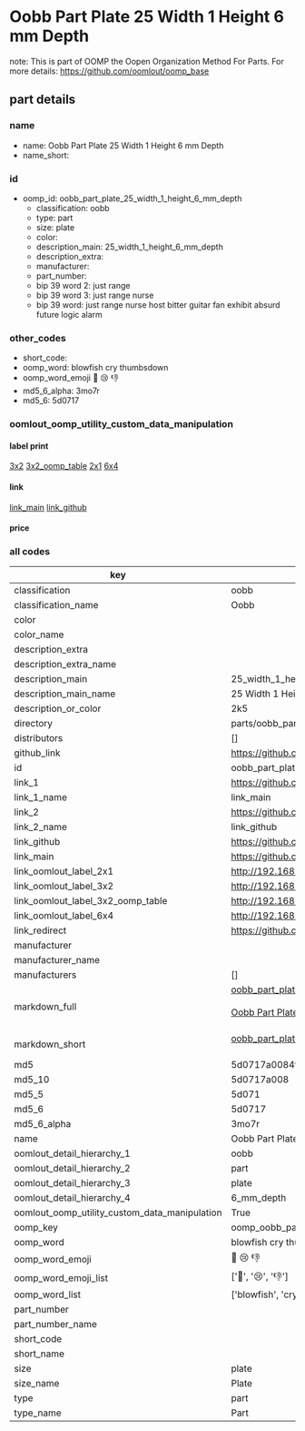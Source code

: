 # Oobb Part Plate 25 Width 1 Height 6 mm Depth  

note: This is part of OOMP the Oopen Organization Method For Parts. For more details: https://github.com/oomlout/oomp_base

##  part details
  







### name
* name: Oobb Part Plate 25 Width 1 Height 6 mm Depth
* name_short: 
### id
* oomp_id: oobb_part_plate_25_width_1_height_6_mm_depth
  * classification: oobb
  * type: part
  * size: plate
  * color: 
  * description_main: 25_width_1_height_6_mm_depth
  * description_extra: 
  * manufacturer: 
  * part_number: 
  * bip 39 word 2: just range
  * bip 39 word 3: just range nurse
  * bip 39 word: just range nurse host bitter guitar fan exhibit absurd future logic alarm

### other_codes
* short_code: 
* oomp_word: blowfish cry thumbsdown
* oomp_word_emoji :blowfish: :cry: :thumbsdown:
* md5_6_alpha: 3mo7r
* md5_6: 5d0717






### oomlout_oomp_utility_custom_data_manipulation
#### label print
[3x2](http://192.168.1.245:1112/?label=oomp%203mo7r)
[3x2_oomp_table](http://192.168.1.108:1112/?label=oomp%203mo7r)
[2x1](http://192.168.1.242:1112/?label=oomp%203mo7r)
[6x4](http://192.168.1.55:1112/?label=oomp%203mo7r)    

#### link

[link_main](https://github.com/oomlout/oomlout_oomp_version_1_messy/tree/main/parts/oobb_part_plate_25_width_1_height_6_mm_depth) [link_github](https://github.com/oomlout/oomlout_oomp_version_1_messy/tree/main/parts/oobb_part_plate_25_width_1_height_6_mm_depth)                             

#### price







### all codes 
| key | value |  
| --- | --- |  
| classification | oobb |  
| classification_name | Oobb |  
| color |  |  
| color_name |  |  
| description_extra |  |  
| description_extra_name |  |  
| description_main | 25_width_1_height_6_mm_depth |  
| description_main_name | 25 Width 1 Height 6 mm Depth |  
| description_or_color | 2k5 |  
| directory | parts/oobb_part_plate_25_width_1_height_6_mm_depth |  
| distributors | [] |  
| github_link | https://github.com/oomlout/oomlout_oomp_part_src/tree/main/parts/oobb_part_plate_25_width_1_height_6_mm_depth |  
| id | oobb_part_plate_25_width_1_height_6_mm_depth |  
| link_1 | https://github.com/oomlout/oomlout_oomp_version_1_messy/tree/main/parts/oobb_part_plate_25_width_1_height_6_mm_depth |  
| link_1_name | link_main |  
| link_2 | https://github.com/oomlout/oomlout_oomp_version_1_messy/tree/main/parts/oobb_part_plate_25_width_1_height_6_mm_depth |  
| link_2_name | link_github |  
| link_github | https://github.com/oomlout/oomlout_oomp_version_1_messy/tree/main/parts/oobb_part_plate_25_width_1_height_6_mm_depth |  
| link_main | https://github.com/oomlout/oomlout_oomp_version_1_messy/tree/main/parts/oobb_part_plate_25_width_1_height_6_mm_depth |  
| link_oomlout_label_2x1 | http://192.168.1.242:1112/?label=oomp%203mo7r |  
| link_oomlout_label_3x2 | http://192.168.1.245:1112/?label=oomp%203mo7r |  
| link_oomlout_label_3x2_oomp_table | http://192.168.1.108:1112/?label=oomp%203mo7r |  
| link_oomlout_label_6x4 | http://192.168.1.55:1112/?label=oomp%203mo7r |  
| link_redirect | https://github.com/oomlout/oomlout_oomp_version_1_messy/tree/main/parts/oobb_part_plate_25_width_1_height_6_mm_depth |  
| manufacturer |  |  
| manufacturer_name |  |  
| manufacturers | [] |  
| markdown_full | [oobb_part_plate_25_width_1_height_6_mm_depth](none)<br>[](none)<br>[Oobb Part Plate 25 Width 1 Height 6 Mm Depth](none)<br><br> |  
| markdown_short | [oobb_part_plate_25_width_1_height_6_mm_depth](none)<br><br> |  
| md5 | 5d0717a0084f8a599f0b66e12f2c73cb |  
| md5_10 | 5d0717a008 |  
| md5_5 | 5d071 |  
| md5_6 | 5d0717 |  
| md5_6_alpha | 3mo7r |  
| name | Oobb Part Plate 25 Width 1 Height 6 mm Depth |  
| oomlout_detail_hierarchy_1 | oobb |  
| oomlout_detail_hierarchy_2 | part |  
| oomlout_detail_hierarchy_3 | plate |  
| oomlout_detail_hierarchy_4 | 6_mm_depth |  
| oomlout_oomp_utility_custom_data_manipulation | True |  
| oomp_key | oomp_oobb_part_plate_25_width_1_height_6_mm_depth |  
| oomp_word | blowfish cry thumbsdown |  
| oomp_word_emoji | :blowfish: :cry: :thumbsdown: |  
| oomp_word_emoji_list | [':blowfish:', ':cry:', ':thumbsdown:'] |  
| oomp_word_list | ['blowfish', 'cry', 'thumbsdown'] |  
| part_number |  |  
| part_number_name |  |  
| short_code |  |  
| short_name |  |  
| size | plate |  
| size_name | Plate |  
| type | part |  
| type_name | Part |  
